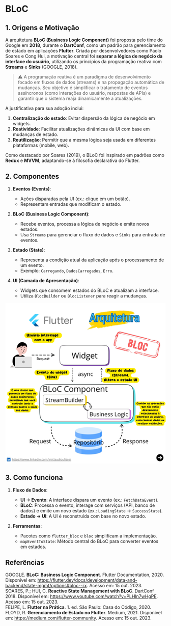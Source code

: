 # BLoC

## 1. Origens e Motivação
A arquitetura **BLoC (Business Logic Component)** foi proposta pelo time do Google em **2018**, durante o **DartConf**, como um padrão para gerenciamento de estado em aplicações **Flutter**. Criada por desenvolvedores como Paolo Soares e Cong Hui, a motivação central foi **separar a lógica de negócio da interface do usuário**, utilizando os princípios da programação reativa com **Streams** e **Sinks** (GOOGLE, 2018).

> :warning: A programação reativa é um paradigma de desenvolvimento focado em fluxos de dados (streams) e na propagação automática de mudanças. Seu objetivo é simplificar o tratamento de eventos assíncronos (como interações do usuário, respostas de APIs) e garantir que o sistema reaja dinamicamente a atualizações.

A justificativa para sua adoção inclui:  
1. **Centralização do estado**: Evitar dispersão da lógica de negócio em widgets.  
2. **Reatividade**: Facilitar atualizações dinâmicas da UI com base em mudanças de estado.  
3. **Reutilização**: Permitir que a mesma lógica seja usada em diferentes plataformas (mobile, web).  

Como destacado por Soares (2019), o BLoC foi inspirado em padrões como **Redux** e **MVVM**, adaptando-se à filosofia declarativa do Flutter.  

## 2. Componentes
1. **Eventos (Events)**:  
   - Ações disparadas pela UI (ex.: clique em um botão).  
   - Representam entradas que modificam o estado.  

2. **BLoC (Business Logic Component)**:  
   - Recebe eventos, processa a lógica de negócio e emite novos estados.  
   - Usa `Streams` para gerenciar o fluxo de dados e `Sinks` para entrada de eventos.  

3. **Estado (State)**:  
   - Representa a condição atual da aplicação após o processamento de um evento.  
   - Exemplo: `Carregando`, `DadosCarregados`, `Erro`.  

4. **UI (Camada de Apresentação)**:  
   - Widgets que consomem estados do BLoC e atualizam a interface.  
   - Utiliza `BlocBuilder` ou `BlocListener` para reagir a mudanças.  

![BLoC](4.jpg)

## 3. Como funciona

1. **Fluxo de Dados**:  
   - **UI → Evento**: A interface dispara um evento (ex.: `FetchDataEvent`).  
   - **BLoC**: Processa o evento, interage com serviços (API, banco de dados) e emite um novo estado (ex.: `LoadingState` → `SuccessState`).  
   - **Estado → UI**: A UI é reconstruída com base no novo estado.  

2. **Ferramentas**:  
   - Pacotes como `flutter_bloc` e `bloc` simplificam a implementação.  
   - `mapEventToState`: Método central do BLoC para converter eventos em estados.  

 

## Referências 

GOOGLE. **BLoC: Business Logic Component**. Flutter Documentation, 2020. Disponível em: <https://flutter.dev/docs/development/data-and-backend/state-mgmt/options#bloc--rx>. Acesso em: 15 out. 2023.  
SOARES, P.; HUI, C. **Reactive State Management with BLoC**. DartConf 2018. Disponível em: <https://www.youtube.com/watch?v=PLHln7wHgPE>. Acesso em: 15 out. 2023.  
FELIPE, L. **Flutter na Prática**. 1. ed. São Paulo: Casa do Código, 2020.  
FLOYD, R. **Gerenciamento de Estado no Flutter**. Medium, 2021. Disponível em: <https://medium.com/flutter-community>. Acesso em: 15 out. 2023.  
